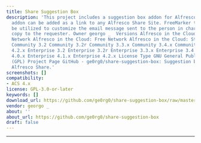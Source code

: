 ```yaml
---
title: Share Suggestion Box
description: 'This project includes a suggestion box addon for Alfresco Share. This
  addon can be added as a link to any Alfresco Share Site. FreeMarker templates can
  be utilized to customize the email message sent to the person in charge and the
  copy to the requester. Owner georgo _ ‌ Versions Alfresco in the Cloud: Enterprise
  Network Alfresco in the Cloud: Free Network Alfresco in the Cloud: Standard Network
  Community 3.2 Community 3.2r Community 3.3.x Community 3.4.x Community 4.0.x Community
  4.2.x Enterprise 3.2 Enterprise 3.2r Enterprise 3.3.x Enterprise 3.4.x Enterprise
  4.0.x Enterprise 4.1.x Enterprise 4.2.x License Type GNU General Public License
  (GPL) Project Page GitHub - ge0rg0/share-suggestion-box: Suggestion box addon for
  Alfresco Share.'
screenshots: []
compatibility:
- ACS 4.x
license: GPL-3.0-or-later
keywords: []
download_url: https://github.com/ge0rg0/share-suggestion-box/raw/master/lib/share-suggestion-box-1.0.jar
vendor: georgo _ ‌
about: ''
about_url: https://github.com/ge0rg0/share-suggestion-box
draft: false
---
```

---

